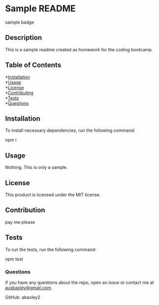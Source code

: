 
# Sample README

sample badge


## Description
This is a sample readme created as homework for the coding bootcamp.

## Table of Contents
*[Installation](#installation)  
*[Usage](#usage)  
*[License](#license)  
*[Contributing](#contributing)  
*[Tests](#tests)  
*[Questions](#questions)  
## Installation
To install necessary dependencies, run the following command:

npm i

## Usage
Nothing. This is only a sample.  

## License
This product is licensed under the MIT license.  

## Contribution
pay me please  

## Tests
To run the tests, run the following command:

npm test

### Questions
If you have any questions about the repo, open an issue or contact me at ausbaxley@gmail.com.

GitHub: abaxley2